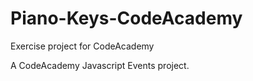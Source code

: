 # Piano-Keys-CodeAcademy
Exercise project for CodeAcademy

A CodeAcademy Javascript Events project.

